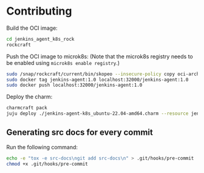 # Contributing

Build the OCI image:

```bash
cd jenkins_agent_k8s_rock
rockcraft
```

Push the OCI image to microk8s:
(Note that the microk8s registry needs to be enabled using `microk8s enable registry`.)

```bash
sudo /snap/rockcraft/current/bin/skopeo --insecure-policy copy oci-archive:jenkins_agent_k8s_rock/jenkins-agent-k8s_1.0_amd64.rock docker-daemon:jenkins-agent:1.0
sudo docker tag jenkins-agent:1.0 localhost:32000/jenkins-agent:1.0
sudo docker push localhost:32000/jenkins-agent:1.0
```

Deploy the charm:

```bash
charmcraft pack
juju deploy ./jenkins-agent-k8s_ubuntu-22.04-amd64.charm --resource jenkins-image=localhost:32000/jenkins-agent:1.0
```

## Generating src docs for every commit

Run the following command:

```bash
echo -e "tox -e src-docs\ngit add src-docs\n" > .git/hooks/pre-commit
chmod +x .git/hooks/pre-commit
```
